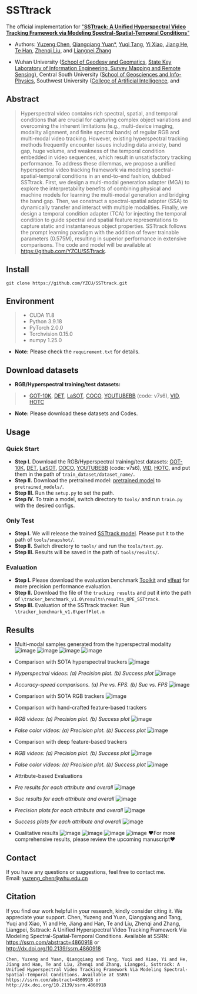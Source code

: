 # SSTtrack

The official implementation for ["**SSTtrack: A Unified Hyperspectral Video Tracking Framework via Modeling Spectral-Spatial-Temporal Conditions**"](https://papers.ssrn.com/sol3/papers.cfm?abstract_id=4860918)

- Authors: 
[Yuzeng Chen](https://yzcu.github.io/), 
[Qiangqiang Yuan*](http://qqyuan.users.sgg.whu.edu.cn/),
[Yuqi Tang](https://faculty.csu.edu.cn/yqtang/zh_CN/zdylm/66781/list/index.htm),
[Yi Xiao](https://xy-boy.github.io/),
[Jiang He](https://jianghe96.github.io/),
[Te Han](https://jianghe96.github.io/),
[Zhenqi Liu](http://ai.swu.edu.cn/info/1067/2670.htm), and 
[Liangpei Zhang](http://www.lmars.whu.edu.cn/prof_web/zhangliangpei/rs/index.html)

- Wuhan University ([School of Geodesy and Geomatics](http://main.sgg.whu.edu.cn/), [State Key Laboratory of Information Engineering, Survey Mapping and Remote Sensing](https://liesmars.whu.edu.cn/info/1058/16203.htm)), Central South University ([School of Geosciences and Info-Physics](https://gip.csu.edu.cn/index.htm), Southwest University ([College of Artificial Intelligence](http://ai.swu.edu.cn/index.htm), and

## Abstract
> Hyperspectral video contains rich spectral, spatial, and temporal conditions that are crucial for capturing complex object variations and overcoming the inherent limitations (e.g., multi-device imaging, modality alignment, and finite spectral bands) of regular RGB and multi-modal video tracking. However, existing hyperspectral tracking methods frequently encounter issues including data anxiety, band gap, huge volume, and weakness of the temporal condition embedded in video sequences, which result in unsatisfactory tracking performance. To address these dilemmas, we propose a unified hyperspectral video tracking framework via modeling spectral-spatial-temporal conditions in an end-to-end fashion, dubbed SSTtrack. First, we design a multi-modal generation adapter (MGA) to explore the interpretability benefits of combining physical and machine models for learning the multi-modal generation and bridging the band gap. Then, we construct a spectral-spatial adapter (SSA) to dynamically transfer and interact with multiple modalities. Finally, we design a temporal condition adapter (TCA) for injecting the temporal condition to guide spectral and spatial feature representations to capture static and instantaneous object properties. SSTtrack follows the prompt learning paradigm with the addition of fewer trainable parameters (0.575M), resulting in superior performance in extensive comparisons. The code and model will be available at https://github.com/YZCU/SSTtrack.
> 
##  Install
```
git clone https://github.com/YZCU/SSTtrack.git
```

## Environment
 > * CUDA 11.8
 > * Python 3.9.18
 > * PyTorch 2.0.0
 > * Torchvision 0.15.0
 > * numpy 1.25.0 
 - **Note:** Please check the `requirement.txt` for details.
## Download datasets
- **RGB/Hyperspectral training/test datasets:**
 > * [GOT-10K](http://got-10k.aitestunion.com/downloads), 
 > [DET](http://image-net.org/challenges/LSVRC/2017/), 
 > [LaSOT](https://cis.temple.edu/lasot/),
 > [COCO](http://cocodataset.org),
 > [YOUTUBEBB](https://pan.baidu.com/s/1gQKmi7o7HCw954JriLXYvg) (code: v7s6),
 > [VID](http://image-net.org/challenges/LSVRC/2017/),
 > [HOTC](https://www.hsitracking.com/hot2022/)
- **Note:** Please download these datasets and Codes.

## Usage
### Quick Start
- **Step I.**  Download the RGB/Hyperspectral training/test datasets:
[GOT-10K](http://got-10k.aitestunion.com/downloads), 
[DET](http://image-net.org/challenges/LSVRC/2017/), 
[LaSOT](https://cis.temple.edu/lasot/),
[COCO](http://cocodataset.org),
[YOUTUBEBB](https://pan.baidu.com/s/1gQKmi7o7HCw954JriLXYvg) (code: v7s6),
[VID](http://image-net.org/challenges/LSVRC/2017/),
[HOTC](https://www.hsitracking.com/hot2022/),
and put them in the path of `train_dataset/dataset_name/`.
- **Step II.**  Download the pretrained model: [pretrained model](https://pan.baidu.com/s/1ZW61I7tCe2KTaTwWzaxy0w) to `pretrained_models/`.
- **Step III.**  Run the `setup.py` to set the path.
- **Step IV.**  To train a model, switch directory to `tools/` and run `train.py` with the desired configs.
### Only Test
- **Step I.**  We will release the trained [SSTtrack model](https://). Please put it to the path of `tools/snapshot/`.
- **Step II.**  Switch directory to `tools/` and run the `tools/test.py`.
- **Step III.**  Results will be saved in the path of `tools/results/`.
### Evaluation
- **Step I.**  Please download the evaluation benchmark [Toolkit](http://cvlab.hanyang.ac.kr/tracker_benchmark/) and [vlfeat](http://www.vlfeat.org/index.html) for more precision performance evaluation.
- **Step II.**  Download the file of the `tracking results` and put it into the path of `\tracker_benchmark_v1.0\results\results_OPE_SSTtrack`.
- **Step III.**  Evaluation of the SSTtrack tracker. Run `\tracker_benchmark_v1.0\perfPlot.m`

## Results
- Multi-modal samples generated from the hyperspectral modality
 ![image](/fig/00.gif)
 ![image](/fig/11.gif)
 ![image](/fig/22.gif)
 ![image](/fig/33.gif)

- Comparison with SOTA hyperspectral trackers
 ![image](/fig/5.jpg)
- *Hyperspectral videos: (a) Precision plot. (b) Success plot*
 ![image](/fig/6.jpg)
- *Accuracy-speed comparisons. (a) Pre vs. FPS. (b) Suc vs. FPS*
 ![image](/fig/7.jpg)
 
- Comparison with SOTA RGB trackers
 ![image](/fig/0.jpg)
 
- Comparison with hand-crafted feature-based trackers
- *RGB videos: (a) Precision plot. (b) Success plot*
 ![image](/fig/1.jpg)
- *False color videos: (a) Precision plot. (b) Success plot*
 ![image](/fig/2.jpg)
 
- Comparison with deep feature-based trackers
- *RGB videos: (a) Precision plot. (b) Success plot*
 ![image](/fig/3.jpg)
- *False color videos: (a) Precision plot. (b) Success plot*
 ![image](/fig/4.jpg)
 
- Attribute-based Evaluations
- *Pre results for each attribute and overall*
 ![image](/fig/8.jpg)
- *Suc results for each attribute and overall*
 ![image](/fig/9.jpg)

- *Precision plots for each attribute and overall*
 ![image](/fig/10.jpg)
- *Success plots for each attribute and overall*
 ![image](/fig/11.jpg)

- Qualitative results
 ![image](/fig/12.jpg)
  ![image](/fig/v1.gif)
   ![image](/fig/v2.gif)
   ![image](/fig/v3.gif)
:heart:For more comprehensive results, please review the upcoming manuscript:heart:

## Contact
If you have any questions or suggestions, feel free to contact me.  
Email: yuzeng_chen@whu.edu.cn 
 
## Citation
If you find our work helpful in your research, kindly consider citing it. We appreciate your support.
Chen, Yuzeng and Yuan, Qiangqiang and Tang, Yuqi and Xiao, Yi and He, Jiang and Han, Te and Liu, Zhenqi and Zhang, Liangpei, Ssttrack: A Unified Hyperspectral Video Tracking Framework Via Modeling Spectral-Spatial-Temporal Conditions. Available at SSRN: https://ssrn.com/abstract=4860918 or http://dx.doi.org/10.2139/ssrn.4860918

```
Chen, Yuzeng and Yuan, Qiangqiang and Tang, Yuqi and Xiao, Yi and He, Jiang and Han, Te and Liu, Zhenqi and Zhang, Liangpei, Ssttrack: A Unified Hyperspectral Video Tracking Framework Via Modeling Spectral-Spatial-Temporal Conditions. Available at SSRN: https://ssrn.com/abstract=4860918 or http://dx.doi.org/10.2139/ssrn.4860918
```


